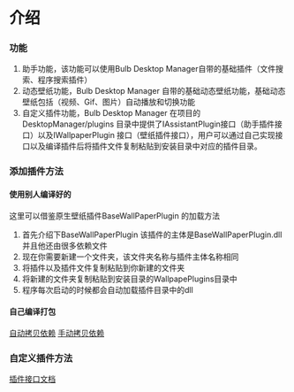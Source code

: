 # 介绍
### 功能

1. 助手功能，该功能可以使用Bulb Desktop Manager自带的基础插件（文件搜索、程序搜索插件）
2. 动态壁纸功能，Bulb Desktop Manager 自带的基础动态壁纸功能，基础动态壁纸包括（视频、Gif、图片）自动播放和切换功能
3. 自定义插件功能，Bulb Desktop Manager 在项目的DesktopManager/plugins 目录中提供了IAssistantPlugin接口（助手插件接口）以及IWallpaperPlugin 接口（壁纸插件接口），用户可以通过自己实现接口以及编译插件后将插件文件复制粘贴到安装目录中对应的插件目录。
### 添加插件方法
#### 使用别人编译好的
这里可以借鉴原生壁纸插件BaseWallPaperPlugin 的加载方法
1. 首先介绍下BaseWallPaperPlugin 该插件的主体是BaseWallPaperPlugin.dll并且他还由很多依赖文件
2. 现在你需要新建一个文件夹，该文件夹名称与插件主体名称相同
3. 将插件以及插件文件复制粘贴到你新建的文件夹
4. 将新建的文件夹复制粘贴到安装目录的WallpapePlugins目录中
5. 程序每次启动的时候都会自动加载插件目录中的dll
#### 自己编译打包
[自动拷贝依赖](doc/autoBuild.md)
[手动拷贝依赖](doc/manualBuild.md)
### 自定义插件方法
[插件接口文档](doc/howToMakePlugin.md)
